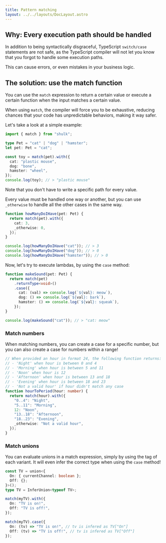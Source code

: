 ```yaml
---
title: Pattern matching
layout: ../../layouts/DocLayout.astro
---
```


## Why: Every execution path should be handled

In addition to being syntactically disgraceful, TypeScript `switch/case` statements are not safe, as the TypeScript compiler will not let you know that you forgot to handle some execution paths.

This can cause errors, or even mistakes in your business logic.

## The solution: use the match function

You can use the `match` expression to return a certain value or execute a certain function when the input matches a certain value.

When using `match`, the compiler will force you to be exhaustive, reducing chances that your code has unpredictable behaviors, making it way safer.

Let's take a look at a simple example:

```ts
import { match } from "shulk";

type Pet = "cat" | "dog" | "hamster";
let pet: Pet = "cat";

const toy = match(pet).with({
  cat: "plastic mouse",
  dog: "bone",
  hamster: "wheel",
});
console.log(toy); // > "plastic mouse"
```

Note that you don't have to write a specific path for every value.

Every value must be handled one way or another, but you can use `_otherwise` to handle all the other cases in the same way.

```ts
function howManyDoIHave(pet: Pet) {
  return match(pet).with({
    cat: 3,
    _otherwise: 0,
  });
}

console.log(howManyDoIHave("cat")); // > 3
console.log(howManyDoIHave("dog")); // > 0
console.log(howManyDoIHave("hamster")); // > 0
```

Now, let's try to execute lambdas, by using the `case` method:

```ts
function makeSound(pet: Pet) {
  return match(pet)
    .returnType<void>()
    .case({
      cat: (val) => console.log(`${val}: meow`),
      dog: () => console.log(`${val}: bark`),
      hamster: () => console.log(`${val}: squeak`),
    });
}

console.log(makeSound("cat")); // > "cat: meow"
```

### Match numbers

When matching numbers, you can create a case for a specific number, but you can also create a case for numbers within a range!

```ts
// When provided an hour in format 24, the following function returns:
// - 'Night' when hour is between 0 and 4
// - 'Morning' when hour is between 5 and 11
// - 'Noon' when hour is 12
// - 'Afternoon' when hour is between 13 and 18
// - 'Evening' when hour is between 18 and 23
// - 'Not a valid hour' if hour didn't match any case
function hourToPeriod(hour: number) {
  return match(hour).with({
    "0..4": "Night",
    "5..11": "Morning",
    12: "Noon",
    "13..18": "Afternoon",
    "18..23": "Evening",
    _otherwise: "Not a valid hour",
  });
}
```

### Match unions

You can evaluate unions in a match expression, simply by using the tag of each variant. It will even infer the correct type when using the `case` method!

```ts
const TV = union<{
  On: { currentChannel: boolean };
  Off: {};
}>();
type TV = InferUnion<typeof TV>;

match(myTV).with({
  On: "TV is on!",
  Off: "TV is off!",
});

match(myTV).case({
  On: (tv) => "TV is on!", // tv is infered as TV["On"]
  Off: (tv) => "TV is off!", // tv is infered as TV["Off"]
});
```
